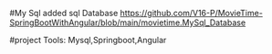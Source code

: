 #My Sql
added sql Database https://github.com/V16-P/MovieTime-SpringBootWithAngular/blob/main/movietime.MySql_Database

#project Tools: Mysql,Springboot,Angular
